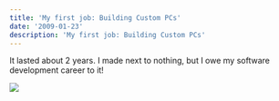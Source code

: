 ```yaml
---
title: 'My first job: Building Custom PCs'
date: '2009-01-23'
description: 'My first job: Building Custom PCs'
---
```


It lasted about 2 years. I made next to nothing, but I owe my software development career to it!

[![](/images/badge?id=570) ][0]


[0]: http://www.plinky.com/mini/reroute/570